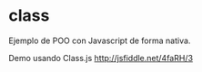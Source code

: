 class
=====

Ejemplo de POO con Javascript de forma nativa.

Demo usando Class.js
http://jsfiddle.net/4faRH/3